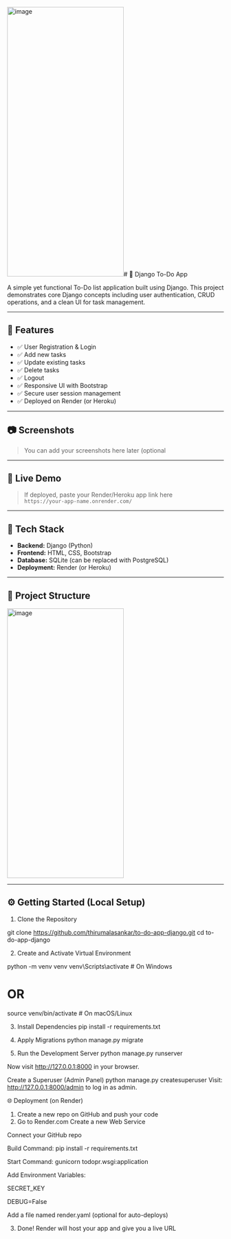 <img width="271" height="627" alt="image" src="https://github.com/user-attachments/assets/6503cab1-e5fb-4ccf-8160-7d0997d09d3f" /># 📝 Django To-Do App

A simple yet functional To-Do list application built using Django. This project demonstrates core Django concepts including user authentication, CRUD operations, and a clean UI for task management.

---

## 📌 Features

- ✅ User Registration & Login
- ✅ Add new tasks
- ✅ Update existing tasks
- ✅ Delete tasks
- ✅ Logout
- ✅ Responsive UI with Bootstrap
- ✅ Secure user session management
- ✅ Deployed on Render (or Heroku)

---

## 📷 Screenshots

> You can add your screenshots here later (optional


---

## 🚀 Live Demo

> If deployed, paste your Render/Heroku app link here  
`https://your-app-name.onrender.com/`

---

## 🧰 Tech Stack

- **Backend:** Django (Python)
- **Frontend:** HTML, CSS, Bootstrap
- **Database:** SQLite (can be replaced with PostgreSQL)
- **Deployment:** Render (or Heroku)

---

## 📂 Project Structure

<img width="271" height="627" alt="image" src="https://github.com/user-attachments/assets/3d5030a7-4c1c-4bfe-9ccb-4fe6398c648d" />


---

## ⚙️ Getting Started (Local Setup)

1. Clone the Repository

git clone https://github.com/thirumalasankar/to-do-app-django.git
cd to-do-app-django

2. Create and Activate Virtual Environment

python -m venv venv
venv\Scripts\activate   # On Windows

# OR
source venv/bin/activate   # On macOS/Linux

3. Install Dependencies
pip install -r requirements.txt

4. Apply Migrations
python manage.py migrate

5. Run the Development Server
python manage.py runserver

Now visit http://127.0.0.1:8000 in your browser.

Create a Superuser (Admin Panel)
python manage.py createsuperuser
Visit: http://127.0.0.1:8000/admin to log in as admin.

🌐 Deployment (on Render)
1. Create a new repo on GitHub and push your code
2. Go to Render.com
Create a new Web Service

Connect your GitHub repo

Build Command: pip install -r requirements.txt

Start Command: gunicorn todopr.wsgi:application

Add Environment Variables:

SECRET_KEY

DEBUG=False

Add a file named render.yaml (optional for auto-deploys)

3. Done! Render will host your app and give you a live URL

